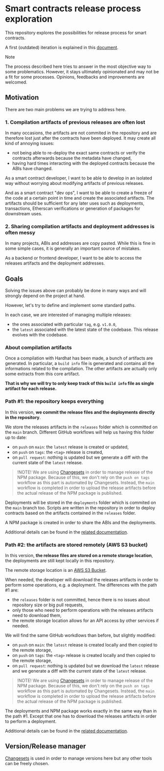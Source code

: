 # Smart contracts release process exploration

This repository explores the possibilities for release process for smart contracts.

A first (outdated) iteration is explained in this [document](README-v1.md).

> [!NOTE]
> The process described here tries to answer in the most objective way to some problematics. However, it stays ultimately opinionated and may not be a fit for some processes. Opinions, feedbacks and improvements are welcomed.

## Motivation

There are two main problems we are trying to address here.

### 1. Compilation artifacts of previous releases are often lost

In many occasions, the artifacts are not commited in the repository and are therefore lost just after the contracts have been deployed. It may create all kind of annoying issues:

- not being able to re-deploy the exact same contracts or verify the contracts afterwards because the metadata have changed,
- having hard times interacting with the deployed contracts because the ABIs have changed.

As a smart contract developer, I want to be able to develop in an isolated way without worrying about modifying artifacts of previous releases.

And as a smart contract "dev ops", I want to be able to create a freeze of the code at a certain point in time and create the associated artifacts. The artifacts should be sufficient for any later uses such as deployments, transactions, Etherscan verifications or generation of packages for downstream uses.

### 2. Sharing compilation artifacts and deployment addresses is often messy

In many projects, ABIs and addresses are copy pasted. While this is fine in some simple cases, it is generally an important source of mistakes.

As a backend or frontend developer, I want to be able to access the releases artifacts and the deployment addresses.

## Goals

Solving the issues above can probably be done in many ways and will strongly depend on the project at hand.

However, let's try to define and implement some standard paths.

In each case, we are interested of managing multiple releases:

- the ones associated with particular `tag`, e.g. `v1.0.0`,
- the `latest` associated with the latest state of the codebase. This release evolves with the codebase.

### About compilation artifacts

Once a compilation with Hardhat has been made, a bunch of artifacts are generated. In particular, a `build info` file is generated and contains all the informations related to the compilation. The other artifacts are actually only some extracts from this core artifact.

**That is why we will try to only keep track of this `build info` file as single artifact for each release.**

### Path #1: the repository keeps everything

In this version, **we commit the release files and the deployments directly in the repository**.

We store the releases artifacts in the `releases` folder which is committed on the `main` branch. Different GitHub workflows will help us having this folder up to date:

- on `push` on `main`: the `latest` release is created or updated,
- on `push` on `tags`: the `<tag>` release is created,
- on `pull request`: nothing is updated but we generate a diff with the current state of the `latest` release.

> !NOTE! We are using [Changesets](https://github.com/changesets/changesets) in order to manage release of the NPM package. Because of this, we don't rely on the `push on tags` workflow as this part is automated by Changesets. Instead, the `main` workflow is completed in order to upload the release artifacts before the actual release of the NPM package is published.

Deployments will be stored in the `deployments` folder which is commited on the `main` branch too. Scripts are written in the repository in order to deploy contracts based on the artifacts contained in the `releases` folder.

A NPM package is created in order to share the ABIs and the deployments.

Additional details can be found in the [related documentation](documentation/repository-keeps-everything.md).

### Path #2: the artifacts are stored remotely (AWS S3 bucket)

In this version, **the release files are stored on a remote storage location**, the deployments are still kept locally in this repository.

The remote storage location is an [AWS S3 Bucket](https://aws.amazon.com/pm/serv-s3).

When needed, the developer will download the releases artifacts in order to perform some operations, e.g. a deployment. The differences with the path #1 are:

- the `releases` folder is not committed, hence there is no issues about repository size or big pull requests,
- only those who need to perform operations with the releases artifacts need to download them,
- the remote storage location allows for an API access by other services if needed.

We will find the same GitHub workdlows than before, but slightly modified:

- on `push` on `main`: the `latest` release is created locally and then copied to the remote storage,
- on `push` on `tags`: the `<tag>` release is created locally and then copied to the remote storage,
- on `pull request`: nothing is updated but we download the `latest` release and we generate a diff with the current state of the `latest` release.

> !NOTE! We are using [Changesets](https://github.com/changesets/changesets) in order to manage release of the NPM package. Because of this, we don't rely on the `push on tags` workflow as this part is automated by Changesets. Instead, the `main` workflow is completed in order to upload the release artifacts before the actual release of the NPM package is published.

The deployments and NPM package works exactly in the same way than in the path #1. Except that one has to download the releases artifacts in order to perform a deployment.

Additional details can be found in the [related documentation](documentation/remote-storage-location.md).

## Version/Release manager

[Changesets](https://github.com/changesets/changesets) is used in order to manage versions here but any other tools can be freely chosen.
